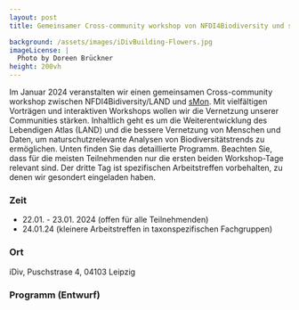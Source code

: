```yaml
---
layout: post 
title: Gemeinsamer Cross-community workshop von NFDI4Biodiversity und sMon

background: /assets/images/iDivBuilding-Flowers.jpg
imageLicense: |
  Photo by Doreen Brückner
height: 200vh 
---
```


Im Januar 2024 veranstalten wir einen gemeinsamen Cross-community workshop zwischen NFDI4Bidiversity/LAND und [sMon](https://www.idiv.de/de/smon.html). Mit vielfältigen Vorträgen und interaktiven Workshops wollen wir die Vernetzung unserer Communities stärken. Inhaltlich geht es um die Weiterentwicklung des Lebendigen Atlas (LAND) und die bessere Vernetzung von Menschen und Daten, um naturschutzrelevante Analysen von Biodiversitätstrends zu ermöglichen. Unten finden Sie das detaillierte Programm. Beachten Sie, dass für die meisten Teilnehmenden nur die ersten beiden Workshop-Tage relevant sind. Der dritte Tag ist spezifischen Arbeitstreffen vorbehalten, zu denen wir gesondert eingeladen haben.


### Zeit

- 22.01. - 23.01. 2024 (offen für alle Teilnehmenden) 
- 24.01.24 (kleinere Arbeitstreffen in taxonspezifischen Fachgruppen)

### Ort

iDiv, Puschstrase 4, 04103 Leipzig

### Programm (Entwurf)

<object data="/assets/files/Cross-community_Workshop_2024.pdf" width="1400" height="1000" type='application/pdf'/>

